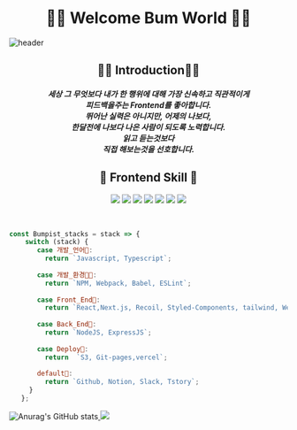 <div align="center"><h1 id='1'> 🐅🐆 Welcome Bum World 🐅🐆 </h1></div>

<!--
**parksubeom/parksubeom** is a ✨ _special_ ✨ repository because its `README.md` (this file) appears on your GitHub profile.

Here are some ideas to get you started:

- 🔭 I’m currently working on ...
- 🌱 I’m currently learning ...
- 👯 I’m looking to collaborate on ...
- 🤔 I’m looking for help with ...
- 💬 Ask me about ...
- 📫 How to reach me: ...
- 😄 Pronouns: ...
- ⚡ Fun fact: ...
-->
![header](https://capsule-render.vercel.app/api?type=shark&color=auto&height=300&section=header&text=Bumpist%20Github&fontSize=90) 
<div align="center"><h2 id='1'> 🙋‍♂️ Introduction🙋‍♂️  </h2></div>
<div align="center"><h5 id='1'> 세상 그 무엇보다 내가 한 행위에 대해 가장 신속하고 직관적이게
 <br>
 피드백을주는 Frontend를 좋아합니다.
 <br>
 뛰어난 실력은 아니지만, 어제의 나보다,
 <br>
 한달전에 나보다 나은 사람이 되도록 노력합니다.
 <br>
 읽고 듣는것보다
 <br>
 직접 해보는것을 선호합니다.</h5></div>

<div align="center"><h2 id='1'> 🐣 Frontend Skill 🐣 </h2></div>

<div align="center"><img src="https://img.shields.io/badge/React-61DAFB?style=flat&logo=React&logoColor=white"/>  <img src="https://img.shields.io/badge/JavaScript-F7DF1E?style=flat&logo=JavaScript&logoColor=white"/> <img src="https://img.shields.io/badge/TypeScript-007ACC?style=flat&logo=typescript&logoColor=white" />    <img src="https://img.shields.io/badge/CSS3-1572B6?style=flat&logo=CSS3&logoColor=white"/>   <img src="https://img.shields.io/badge/styled--components-DB7093?style=flat&logo=styled-components&logoColor=white">  <img src="https://img.shields.io/badge/Node.js-339933?style=flat&logo=Node.js&logoColor=white"/>  <img src="https://img.shields.io/badge/Figma-F24E1E?style=flat&logo=Figma&logoColor=white"/>
</div> 
 <br>

```javascript
 
const Bumpist_stacks = stack => {
    switch (stack) {
       case 개발_언어🦾:
         return `Javascript, Typescript`;
   
       case 개발_환경👩‍💻:
         return `NPM, Webpack, Babel, ESLint`;
   
       case Front_End🦿:
         return `React,Next.js, Recoil, Styled-Components, tailwind, Webpack`;
   
       case Back_End💫:
         return `NodeJS, ExpressJS`;
   
       case Deploy🧐:
         return  `S3, Git-pages,vercel`;
   
       default🤙:
         return `Github, Notion, Slack, Tstory`;
     }
   };

```
![Anurag's GitHub stats](https://github-readme-stats.vercel.app/api?username=parksubeom&show_icons=true&theme=cobalt2)<a href="s">
  <img src="https://github-readme-stats.vercel.app/api/top-langs/?username=parksubeom&exclude_repo=ticat-client.github.io&layout=compact&theme=cobalt2" />
</a> 
